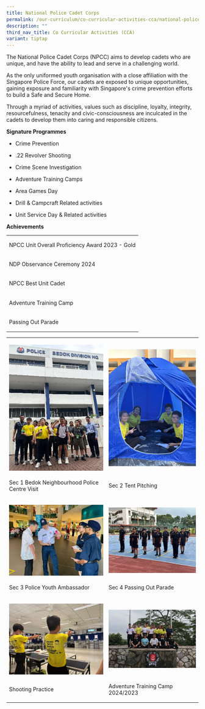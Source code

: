 ```yaml
---
title: National Police Cadet Corps
permalink: /our-curriculum/co-curricular-activities-cca/national-police-cadet-corps/
description: ""
third_nav_title: Co Curricular Activities (CCA)
variant: tiptap
---
```

<p>The National Police Cadet Corps (NPCC) aims to develop cadets who are
unique, and have the ability to lead and serve in a challenging world.&nbsp;</p>
<p>As the only uniformed youth organisation with a close affiliation with
the Singapore Police Force, our cadets are exposed to unique opportunities,
gaining exposure and familiarity with Singapore's crime prevention efforts
to build a Safe and Secure Home.&nbsp;</p>
<p>Through a myriad of activities, values such as discipline, loyalty, integrity,
resourcefulness, tenacity and civic-consciousness are inculcated in the
cadets to develop them into caring and responsible citizens.&nbsp;</p>
<p><strong>Signature Programmes</strong>&nbsp;</p>
<ul data-tight="true" class="tight">
<li>
<p>Crime Prevention</p>
</li>
<li>
<p>.22 Revolver Shooting</p>
</li>
<li>
<p>Crime Scene Investigation</p>
</li>
<li>
<p>Adventure Training Camps</p>
</li>
<li>
<p>Area Games Day</p>
</li>
<li>
<p>Drill &amp; Campcraft Related activities</p>
</li>
<li>
<p>Unit Service Day &amp; Related activities</p>
</li>
</ul>
<p><strong>Achievements</strong>
</p>
<table style="minWidth: 25px">
<colgroup>
<col>
</colgroup>
<tbody>
<tr>
<td rowspan="1" colspan="1">
<p>NPCC Unit Overall Proficiency Award 2023 - Gold</p>
</td>
</tr>
<tr>
<td rowspan="1" colspan="1">
<p>NDP Observance Ceremony 2024</p>
</td>
</tr>
<tr>
<td rowspan="1" colspan="1">
<p>NPCC Best Unit Cadet</p>
</td>
</tr>
<tr>
<td rowspan="1" colspan="1">
<p>Adventure Training Camp</p>
</td>
</tr>
<tr>
<td rowspan="1" colspan="1">
<p>Passing Out Parade</p>
</td>
</tr>
</tbody>
</table>
<table style="minWidth: 50px">
<colgroup>
<col>
<col>
</colgroup>
<tbody>
<tr>
<th rowspan="1" colspan="1">
<p></p>
<div class="isomer-image-wrapper">
<img style="width: 100%" height="auto" width="100%" alt="" src="/images/CCA/NPCC/NPCC_2025_01.jpg">
</div>
</th>
<th rowspan="1" colspan="1">
<p></p>
<div class="isomer-image-wrapper">
<img style="width: 100%" height="auto" width="100%" alt="" src="/images/CCA/NPCC/NPCC_2025_02.jpg">
</div>
</th>
</tr>
<tr>
<td rowspan="1" colspan="1">
<p>Sec 1 Bedok Neighbourhood Police Centre Visit</p>
</td>
<td rowspan="1" colspan="1">
<p>Sec 2 Tent Pitching</p>
</td>
</tr>
<tr>
<td rowspan="1" colspan="1">
<p></p>
<div class="isomer-image-wrapper">
<img style="width: 100%" height="auto" width="100%" alt="" src="/images/CCA/NPCC/NPCC_2025_03.jpg">
</div>
</td>
<td rowspan="1" colspan="1">
<p></p>
<div class="isomer-image-wrapper">
<img style="width: 100%" height="auto" width="100%" alt="" src="/images/CCA/NPCC/NPCC_2025_04.jpg">
</div>
</td>
</tr>
<tr>
<td rowspan="1" colspan="1">
<p>Sec 3 Police Youth Ambassador</p>
</td>
<td rowspan="1" colspan="1">
<p>Sec 4 Passing Out Parade</p>
</td>
</tr>
<tr>
<td rowspan="1" colspan="1">
<p></p>
<div class="isomer-image-wrapper">
<img style="width: 100%" height="auto" width="100%" alt="" src="/images/CCA/NPCC/NPCC_2025_05.jpg">
</div>
</td>
<td rowspan="1" colspan="1">
<p></p>
<div class="isomer-image-wrapper">
<img style="width: 100%" height="auto" width="100%" alt="" src="/images/CCA/NPCC/NPCC_2025_06.jpg">
</div>
</td>
</tr>
<tr>
<td rowspan="1" colspan="1">
<p>Shooting Practice</p>
</td>
<td rowspan="1" colspan="1">
<p>Adventure Training Camp 2024/2023</p>
</td>
</tr>
</tbody>
</table>
<p></p>